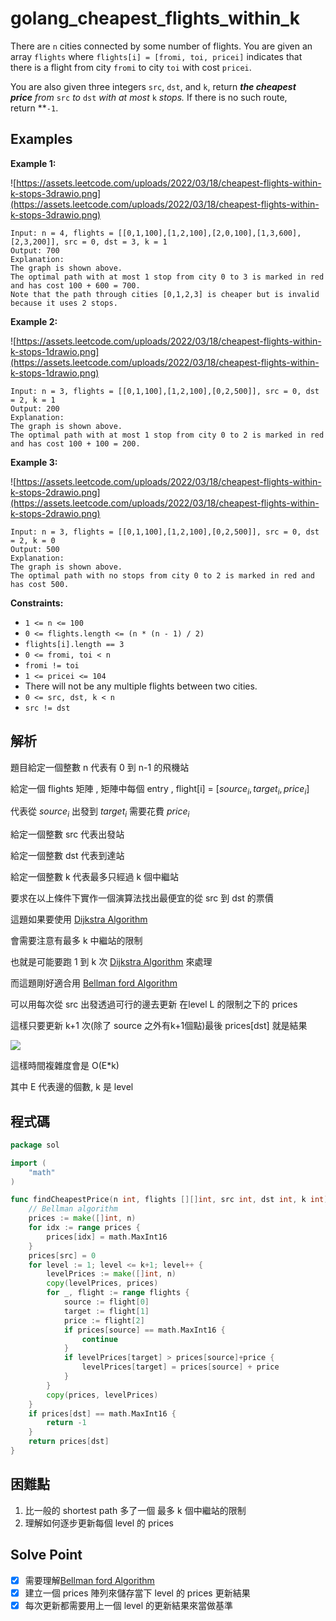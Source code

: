 # golang_cheapest_flights_within_k

There are `n` cities connected by some number of flights. You are given an array `flights` where `flights[i] = [fromi, toi, pricei]` indicates that there is a flight from city `fromi` to city `toi` with cost `pricei`.

You are also given three integers `src`, `dst`, and `k`, return ***the cheapest price** from* `src` *to* `dst` *with at most* `k` *stops.* If there is no such route, return **`-1`.

## Examples

**Example 1:**

![https://assets.leetcode.com/uploads/2022/03/18/cheapest-flights-within-k-stops-3drawio.png](https://assets.leetcode.com/uploads/2022/03/18/cheapest-flights-within-k-stops-3drawio.png)

```
Input: n = 4, flights = [[0,1,100],[1,2,100],[2,0,100],[1,3,600],[2,3,200]], src = 0, dst = 3, k = 1
Output: 700
Explanation:
The graph is shown above.
The optimal path with at most 1 stop from city 0 to 3 is marked in red and has cost 100 + 600 = 700.
Note that the path through cities [0,1,2,3] is cheaper but is invalid because it uses 2 stops.

```

**Example 2:**

![https://assets.leetcode.com/uploads/2022/03/18/cheapest-flights-within-k-stops-1drawio.png](https://assets.leetcode.com/uploads/2022/03/18/cheapest-flights-within-k-stops-1drawio.png)

```
Input: n = 3, flights = [[0,1,100],[1,2,100],[0,2,500]], src = 0, dst = 2, k = 1
Output: 200
Explanation:
The graph is shown above.
The optimal path with at most 1 stop from city 0 to 2 is marked in red and has cost 100 + 100 = 200.

```

**Example 3:**

![https://assets.leetcode.com/uploads/2022/03/18/cheapest-flights-within-k-stops-2drawio.png](https://assets.leetcode.com/uploads/2022/03/18/cheapest-flights-within-k-stops-2drawio.png)

```
Input: n = 3, flights = [[0,1,100],[1,2,100],[0,2,500]], src = 0, dst = 2, k = 0
Output: 500
Explanation:
The graph is shown above.
The optimal path with no stops from city 0 to 2 is marked in red and has cost 500.

```

**Constraints:**

- `1 <= n <= 100`
- `0 <= flights.length <= (n * (n - 1) / 2)`
- `flights[i].length == 3`
- `0 <= fromi, toi < n`
- `fromi != toi`
- `1 <= pricei <= 104`
- There will not be any multiple flights between two cities.
- `0 <= src, dst, k < n`
- `src != dst`

## 解析

題目給定一個整數 n 代表有 0 到 n-1 的飛機站

給定一個 flights 矩陣 , 矩陣中每個 entry , flight[i] = [$source_i, target_i, price_i$] 

代表從 $source_i$ 出發到 $target_i$ 需要花費 $price_i$

給定一個整數 src 代表出發站

給定一個整數 dst 代表到達站

給定一個整數 k 代表最多只經過 k 個中繼站

要求在以上條件下實作一個演算法找出最便宜的從 src 到 dst 的票價

這題如果要使用 [Dijkstra Algorithm](https://en.wikipedia.org/wiki/Dijkstra%27s_algorithm)

會需要注意有最多 k 中繼站的限制

也就是可能要跑 1 到 k 次 [Dijkstra Algorithm](https://en.wikipedia.org/wiki/Dijkstra%27s_algorithm) 來處理

而這題剛好適合用 [Bellman ford Algorithm](https://zh.wikipedia.org/zh-tw/%E8%B4%9D%E5%B0%94%E6%9B%BC-%E7%A6%8F%E7%89%B9%E7%AE%97%E6%B3%95)

可以用每次從 src 出發透過可行的邊去更新 在level L 的限制之下的 prices

這樣只要更新 k+1 次(除了 source 之外有k+1個點)最後 prices[dst] 就是結果

![](https://i.imgur.com/E7AbnwK.png)

這樣時間複雜度會是 O(E*k)

其中 E 代表邊的個數, k 是 level 

## 程式碼
```go
package sol

import (
	"math"
)

func findCheapestPrice(n int, flights [][]int, src int, dst int, k int) int {
	// Bellman algorithm
	prices := make([]int, n)
	for idx := range prices {
		prices[idx] = math.MaxInt16
	}
	prices[src] = 0
	for level := 1; level <= k+1; level++ {
		levelPrices := make([]int, n)
		copy(levelPrices, prices)
		for _, flight := range flights {
			source := flight[0]
			target := flight[1]
			price := flight[2]
			if prices[source] == math.MaxInt16 {
				continue
			}
			if levelPrices[target] > prices[source]+price {
				levelPrices[target] = prices[source] + price
			}
		}
		copy(prices, levelPrices)
	}
	if prices[dst] == math.MaxInt16 {
		return -1
	}
	return prices[dst]
}

```
## 困難點

1. 比一般的 shortest path 多了一個 最多 k 個中繼站的限制
2. 理解如何逐步更新每個 level 的 prices

## Solve Point

- [x]  需要理解[Bellman ford Algorithm](https://zh.wikipedia.org/zh-tw/%E8%B4%9D%E5%B0%94%E6%9B%BC-%E7%A6%8F%E7%89%B9%E7%AE%97%E6%B3%95)
- [x]  建立一個 prices 陣列來儲存當下 level 的 prices 更新結果
- [x]  每次更新都需要用上一個 level 的更新結果來當做基準